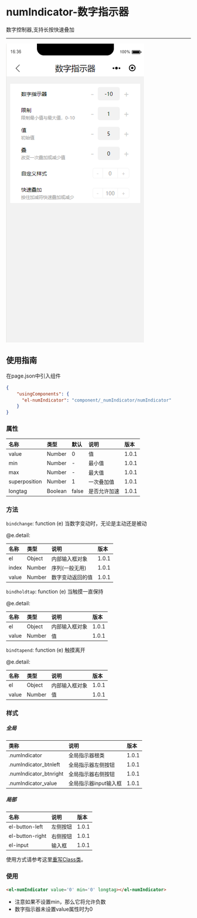 # numIndicator-数字指示器

数字控制器,支持长按快速叠加

---

![](/assets/number01.png)

## 使用指南

在page.json中引入组件

```json
{
    "usingComponents": {
      "el-numIndicator": "component/_numIndicator/numIndicator"
    }
}
```

### 属性

| 名称 | 类型 | 默认 | 说明 | 版本 |
| :--- | :--- | :--- | :--- | :--- |
| value | Number | 0 | 值 | 1.0.1 |
| min | Number | - | 最小值 | 1.0.1 |
| max | Number | - | 最大值 | 1.0.1 |
| superposition | Number | 1 | 一次叠加值 | 1.0.1 |
| longtag | Boolean | false | 是否允许加速 | 1.0.1 |

### 方法

`bindchange`: function \(e\) 当数字变动时，无论是主动还是被动

@e.detail:

| 名称 | 类型 | 说明 | 版本 |
| :--- | :--- | :--- | :--- |
| el | Object | 内部输入框对象 | 1.0.1 |
| index | Number | 序列\(一般无用\) | 1.0.1 |
| value | Number | 数字变动返回的值 | 1.0.1 |

`bindholdtap`: function \(e\) 当触摸一直保持

@e.detail:

| 名称 | 类型 | 说明 | 版本 |
| :--- | :--- | :--- | :--- |
| el | Object | 内部输入框对象 | 1.0.1 |
| value | Number | 值 | 1.0.1 |

`bindtapend`: function \(e\) 触摸离开

@e.detail:

| 名称 | 类型 | 说明 | 版本 |
| :--- | :--- | :--- | :--- |
| el | Object | 内部输入框对象 | 1.0.1 |
| value | Number | 值 | 1.0.1 |

### 样式

##### 全局

| 类称 | 说明 | 版本 |
| :--- | :--- | :--- |
| .numIndicator | 全局指示器根类 | 1.0.1 |
| .numIndicator\_btnleft | 全局指示器左侧按钮 | 1.0.1 |
| .numIndicator\_btnright | 全局指示器右侧按钮 | 1.0.1 |
| .numIndicator\_value | 全局指示器input输入框 | 1.0.1 |

##### 局部

| 名称 | 说明 | 版本 |
| :--- | :--- | :--- |
| el-button-left | 左侧按钮 | 1.0.1 |
| el-button-right | 右侧按钮 | 1.0.1 |
| el-input | 输入框 | 1.0.1 |

使用方式请参考这里[重写Class类](/zhong-xie-class-lei.md)。

### 使用

```html
<el-numIndicator value='0' min='0' longtag></el-numIndicator>
```

* 注意如果不设置min，那么它将允许负数
* 数字指示器未设置value属性时为0



